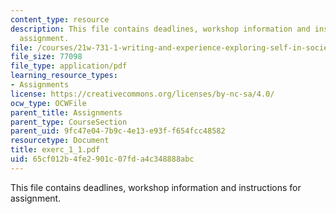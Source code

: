 ```yaml
---
content_type: resource
description: This file contains deadlines, workshop information and instructions for
  assignment.
file: /courses/21w-731-1-writing-and-experience-exploring-self-in-society-spring-2004/65cf012b4fe2901c07fda4c348888abc_exerc_1_1.pdf
file_size: 77098
file_type: application/pdf
learning_resource_types:
- Assignments
license: https://creativecommons.org/licenses/by-nc-sa/4.0/
ocw_type: OCWFile
parent_title: Assignments
parent_type: CourseSection
parent_uid: 9fc47e04-7b9c-4e13-e93f-f654fcc48582
resourcetype: Document
title: exerc_1_1.pdf
uid: 65cf012b-4fe2-901c-07fd-a4c348888abc
---
```

This file contains deadlines, workshop information and instructions for assignment.